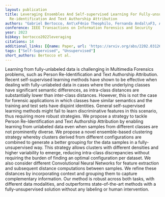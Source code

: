 ```yaml
---
layout: publication
title: Leveraging Ensembles And Self-supervised Learning For Fully-unsupervised Person
  Re-identification And Text Authorship Attribution
authors: "Gabriel Bertocco, Ant\xF4nio Theophilo, Fernanda Andal\xF3, Anderson Rocha"
conference: IEEE Transactions on Information Forensics and Security
year: 2023
bibkey: bertocco2022leveraging
citations: 14
additional_links: [{name: Paper, url: 'https://arxiv.org/abs/2202.03126'}]
tags: ["Self-Supervised", "Unsupervised"]
short_authors: Bertocco et al.
---
```

Learning from fully-unlabeled data is challenging in Multimedia Forensics
problems, such as Person Re-Identification and Text Authorship Attribution.
Recent self-supervised learning methods have shown to be effective when dealing
with fully-unlabeled data in cases where the underlying classes have
significant semantic differences, as intra-class distances are substantially
lower than inter-class distances. However, this is not the case for forensic
applications in which classes have similar semantics and the training and test
sets have disjoint identities. General self-supervised learning methods might
fail to learn discriminative features in this scenario, thus requiring more
robust strategies. We propose a strategy to tackle Person Re-Identification and
Text Authorship Attribution by enabling learning from unlabeled data even when
samples from different classes are not prominently diverse. We propose a novel
ensemble-based clustering strategy whereby clusters derived from different
configurations are combined to generate a better grouping for the data samples
in a fully-unsupervised way. This strategy allows clusters with different
densities and higher variability to emerge, reducing intra-class discrepancies
without requiring the burden of finding an optimal configuration per dataset.
We also consider different Convolutional Neural Networks for feature extraction
and subsequent distance computations between samples. We refine these distances
by incorporating context and grouping them to capture complementary
information. Our method is robust across both tasks, with different data
modalities, and outperforms state-of-the-art methods with a fully-unsupervised
solution without any labeling or human intervention.